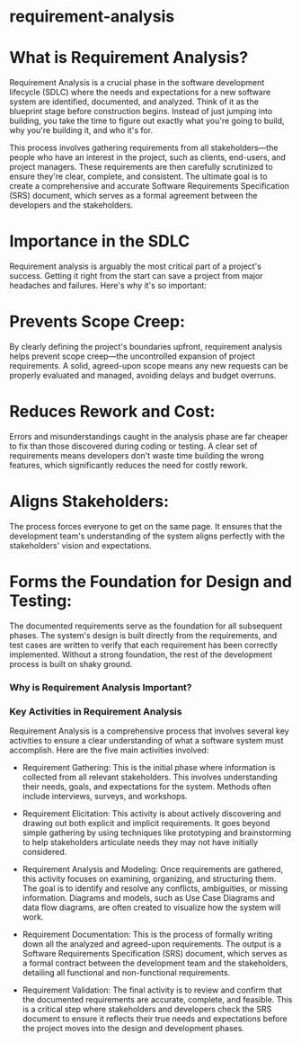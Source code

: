 # requirement-analysis



# What is Requirement Analysis?

Requirement Analysis is a crucial phase in the software development lifecycle (SDLC) where the needs and expectations for a new software system are identified, documented, and analyzed. Think of it as the blueprint stage before construction begins. Instead of just jumping into building, you take the time to figure out exactly what you're going to build, why you're building it, and who it's for.

This process involves gathering requirements from all stakeholders—the people who have an interest in the project, such as clients, end-users, and project managers. These requirements are then carefully scrutinized to ensure they're clear, complete, and consistent. The ultimate goal is to create a comprehensive and accurate Software Requirements Specification (SRS) document, which serves as a formal agreement between the developers and the stakeholders.



# Importance in the SDLC

Requirement analysis is arguably the most critical part of a project's success. Getting it right from the start can save a project from major headaches and failures. Here's why it's so important:



# Prevents Scope Creep: 

By clearly defining the project's boundaries upfront, requirement analysis helps prevent scope creep—the uncontrolled expansion of project requirements. A solid, agreed-upon scope means any new requests can be properly evaluated and managed, avoiding delays and budget overruns.



# Reduces Rework and Cost: 

Errors and misunderstandings caught in the analysis phase are far cheaper to fix than those discovered during coding or testing. A clear set of requirements means developers don't waste time building the wrong features, which significantly reduces the need for costly rework.



# Aligns Stakeholders: 

The process forces everyone to get on the same page. It ensures that the development team's understanding of the system aligns perfectly with the stakeholders' vision and expectations.



# Forms the Foundation for Design and Testing: 

The documented requirements serve as the foundation for all subsequent phases. The system's design is built directly from the requirements, and test cases are written to verify that each requirement has been correctly implemented. Without a strong foundation, the rest of the development process is built on shaky ground.

### Why is Requirement Analysis Important?




### Key Activities in Requirement Analysis

Requirement Analysis is a comprehensive process that involves several key activities to ensure a clear understanding of what a software system must accomplish. Here are the five main activities involved:

- Requirement Gathering: This is the initial phase where information is collected from all relevant stakeholders. This involves understanding their needs, goals, and expectations for the system. Methods often include interviews, surveys, and workshops.

- Requirement Elicitation: This activity is about actively discovering and drawing out both explicit and implicit requirements. It goes beyond simple gathering by using techniques like prototyping and brainstorming to help stakeholders articulate needs they may not have initially considered.

- Requirement Analysis and Modeling: Once requirements are gathered, this activity focuses on examining, organizing, and structuring them. The goal is to identify and resolve any conflicts, ambiguities, or missing information. Diagrams and models, such as Use Case Diagrams and data flow diagrams, are often created to visualize how the system will work.

- Requirement Documentation: This is the process of formally writing down all the analyzed and agreed-upon requirements. The output is a Software Requirements Specification (SRS) document, which serves as a formal contract between the development team and the stakeholders, detailing all functional and non-functional requirements.

- Requirement Validation: The final activity is to review and confirm that the documented requirements are accurate, complete, and feasible. This is a critical step where stakeholders and developers check the SRS document to ensure it reflects their true needs and expectations before the project moves into the design and development phases.